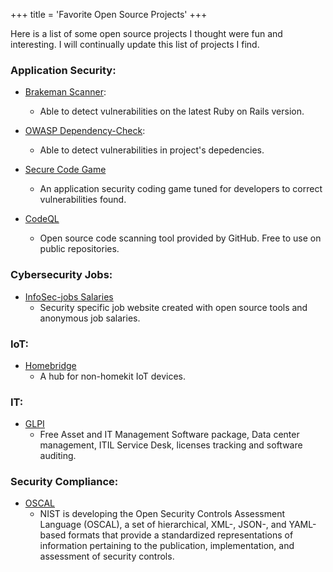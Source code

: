 +++
title = 'Favorite Open Source Projects'
+++

Here is a list of some open source projects I thought were fun and interesting. 
I will continually update this list of projects I find. 

### Application Security:
- [Brakeman Scanner](https://brakemanscanner.org):
    - Able to detect vulnerabilities on the latest Ruby on Rails version.

- [OWASP Dependency-Check](https://dependencytrack.org):
    - Able to detect vulnerabilities in project's depedencies.

- [Secure Code Game](https://github.com/skills/secure-code-game)
    - An application security coding game tuned for developers to correct vulnerabilities found.

- [CodeQL](https://github.com/github/codeql)
    - Open source code scanning tool provided by GitHub. Free to use on public repositories.

### Cybersecurity Jobs:
- [InfoSec-jobs Salaries](https://infosec-jobs.com/salaries/)
    - Security specific job website created with open source tools and anonymous job salaries.

### IoT:
- [Homebridge](https://github.com/homebridge/homebridge)
    - A hub for non-homekit IoT devices. 

### IT:
- [GLPI](https://github.com/glpi-project/glpi)
    - Free Asset and IT Management Software package, Data center management, ITIL Service Desk, licenses tracking and software auditing.

### Security Compliance:
- [OSCAL](https://github.com/usnistgov/OSCAL)
    - NIST is developing the Open Security Controls Assessment Language (OSCAL), a set of hierarchical, XML-, JSON-, and YAML-based formats that provide a standardized representations of information pertaining to the publication, implementation, and assessment of security controls. 